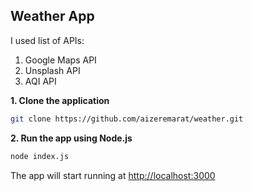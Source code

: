  ## Weather App
I used list of APIs:
1. Google Maps API
2. Unsplash API
3. AQI API

   
**1. Clone the application**

```bash
git clone https://github.com/aizeremarat/weather.git
```

**2. Run the app using Node.js**

```bash
node index.js
```
The app will start running at <http://localhost:3000>
